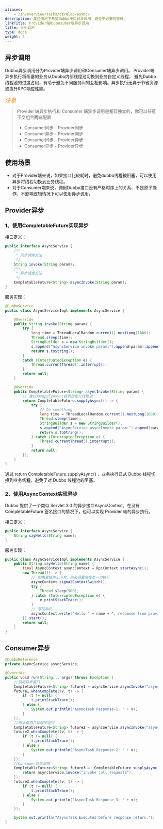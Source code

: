 ```yaml
---
aliases:
    - /zh/overview/tasks/develop/async/
description: 某些情况下希望dubbo接口异步调用，避免不必要的等待。
linkTitle: Provider端和Consumer端异步调用
title: 异步调用
type: docs
weight: 3
---
```


## 异步调用
Dubbo异步调用分为Provider端异步调用和Consumer端异步调用。
Provider端异步执行将阻塞的业务从Dubbo内部线程池切换到业务自定义线程，
避免Dubbo线程池的过度占用，有助于避免不同服务间的互相影响。异步执行无异于节省资源或提升RPC响应性能。

*<font color='#FF7D00' size=4 > 注意 </font>*

> Provider 端异步执行和 Consumer 端异步调用是相互独立的，你可以任意正交组合两端配置
> + Consumer同步 - Provider同步
> + Consumer异步 - Provider同步
> + Consumer同步 - Provider异步
> + Consumer异步 - Provider异步

## 使用场景
* 对于Provider端来说，如果接口比较耗时，避免dubbo线程被阻塞，可以使用异步将线程切换到业务线程。
* 对于Consumer端来说，调用Dubbo接口没有严格时序上的关系、不是原子操作、不影响逻辑情况下可以使用异步调用。


## Provider异步

### 1、使用CompletableFuture实现异步

接口定义：
```java
public interface AsyncService {
    /**
     * 同步调用方法
     */
    String invoke(String param);
    /**
     * 异步调用方法
     */
    CompletableFuture<String> asyncInvoke(String param);
}

```
服务实现：
```java
@DubboService
public class AsyncServiceImpl implements AsyncService {

    @Override
    public String invoke(String param) {
        try {
            long time = ThreadLocalRandom.current().nextLong(1000);
            Thread.sleep(time);
            StringBuilder s = new StringBuilder();
            s.append("AsyncService invoke param:").append(param).append(",sleep:").append(time);
            return s.toString();
        }
        catch (InterruptedException e) {
            Thread.currentThread().interrupt();
        }
        return null;
    }

    @Override
    public CompletableFuture<String> asyncInvoke(String param) {
        // 建议为supplyAsync提供自定义线程池
        return CompletableFuture.supplyAsync(() -> {
            try {
                // Do something
                long time = ThreadLocalRandom.current().nextLong(1000);
                Thread.sleep(time);
                StringBuilder s = new StringBuilder();
                s.append("AsyncService asyncInvoke param:").append(param).append(",sleep:").append(time);
                return s.toString();
            } catch (InterruptedException e) {
                Thread.currentThread().interrupt();
            }
            return null;
        });
    }
}

```
通过 return CompletableFuture.supplyAsync() ，业务执行已从 Dubbo 线程切换到业务线程，避免了对 Dubbo 线程池的阻塞。

### 2、使用AsyncContext实现异步

Dubbo 提供了一个类似 Servlet 3.0 的异步接口AsyncContext，在没有 CompletableFuture 签名接口的情况下，也可以实现 Provider 端的异步执行。

接口定义：
```java
public interface AsyncService {
    String sayHello(String name);
}

```

服务实现：

```java
public class AsyncServiceImpl implements AsyncService {
    public String sayHello(String name) {
        final AsyncContext asyncContext = RpcContext.startAsync();
        new Thread(() -> {
            // 如果要使用上下文，则必须要放在第一句执行
            asyncContext.signalContextSwitch();
            try {
                Thread.sleep(500);
            } catch (InterruptedException e) {
                e.printStackTrace();
            }
            // 写回响应
            asyncContext.write("Hello " + name + ", response from provider.");
        }).start();
        return null;
    }
}

```

## Consumer异步
```java
@DubboReference
private AsyncService asyncService;

@Override
public void run(String... args) throws Exception {
    //调用异步接口
    CompletableFuture<String> future1 = asyncService.asyncInvoke("async call request1");
    future1.whenComplete((v, t) -> {
        if (t != null) {
            t.printStackTrace();
        } else {
            System.out.println("AsyncTask Response-1: " + v);
        }
    });
    //两次调用并非顺序返回
    CompletableFuture<String> future2 = asyncService.asyncInvoke("async call request2");
    future2.whenComplete((v, t) -> {
        if (t != null) {
            t.printStackTrace();
        } else {
            System.out.println("AsyncTask Response-2: " + v);
        }
    });
    //consumer异步调用
    CompletableFuture<String> future3 =  CompletableFuture.supplyAsync(() -> {
        return asyncService.invoke("invoke call request3");
    });
    future3.whenComplete((v, t) -> {
        if (t != null) {
            t.printStackTrace();
        } else {
            System.out.println("AsyncTask Response-3: " + v);
        }
    });

    System.out.println("AsyncTask Executed before response return.");
}
```